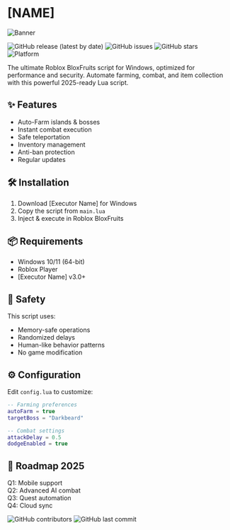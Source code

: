 # [NAME]

![Banner](https://i.postimg.cc/05LM1bYD/e0a4f47f-0736-4eee-9791-425172eba9ba.png)

![GitHub release (latest by date)](https://img.shields.io/github/v/release/BloxFruitsScript/NAME)
![GitHub issues](https://img.shields.io/github/issues/BloxFruitsScript/NAME)
![GitHub stars](https://img.shields.io/github/stars/BloxFruitsScript/NAME)
![Platform](https://img.shields.io/badge/platform-Windows-blue)

The ultimate Roblox BloxFruits script for Windows, optimized for performance and security. Automate farming, combat, and item collection with this powerful 2025-ready Lua script.

## ✨ Features

- Auto-Farm islands & bosses
- Instant combat execution
- Safe teleportation
- Inventory management
- Anti-ban protection
- Regular updates

## 🛠️ Installation

1. Download [Executor Name] for Windows
2. Copy the script from `main.lua`
3. Inject & execute in Roblox BloxFruits

## 📦 Requirements

- Windows 10/11 (64-bit)
- Roblox Player
- [Executor Name] v3.0+

## 🔐 Safety

This script uses:
- Memory-safe operations
- Randomized delays
- Human-like behavior patterns
- No game modification

## ⚙️ Configuration

Edit `config.lua` to customize:
```lua
-- Farming preferences
autoFarm = true
targetBoss = "Darkbeard"

-- Combat settings
attackDelay = 0.5
dodgeEnabled = true
```

## 📅 Roadmap 2025

Q1: Mobile support  
Q2: Advanced AI combat  
Q3: Quest automation  
Q4: Cloud sync  

![GitHub contributors](https://img.shields.io/github/contributors/BloxFruitsScript/NAME)
![GitHub last commit](https://img.shields.io/github/last-commit/BloxFruitsScript/NAME)